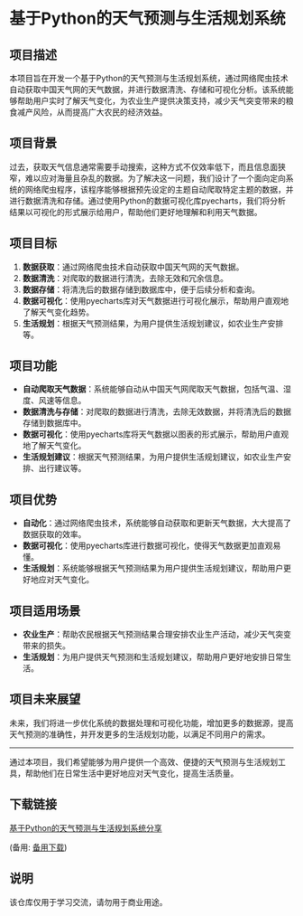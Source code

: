 # 基于Python的天气预测与生活规划系统

## 项目描述

本项目旨在开发一个基于Python的天气预测与生活规划系统，通过网络爬虫技术自动获取中国天气网的天气数据，并进行数据清洗、存储和可视化分析。该系统能够帮助用户实时了解天气变化，为农业生产提供决策支持，减少天气突变带来的粮食减产风险，从而提高广大农民的经济效益。

## 项目背景

过去，获取天气信息通常需要手动搜索，这种方式不仅效率低下，而且信息面狭窄，难以应对海量且杂乱的数据。为了解决这一问题，我们设计了一个面向定向系统的网络爬虫程序，该程序能够根据预先设定的主题自动爬取特定主题的数据，并进行数据清洗和存储。通过使用Python的数据可视化库pyecharts，我们将分析结果以可视化的形式展示给用户，帮助他们更好地理解和利用天气数据。

## 项目目标

1. **数据获取**：通过网络爬虫技术自动获取中国天气网的天气数据。
2. **数据清洗**：对爬取的数据进行清洗，去除无效和冗余信息。
3. **数据存储**：将清洗后的数据存储到数据库中，便于后续分析和查询。
4. **数据可视化**：使用pyecharts库对天气数据进行可视化展示，帮助用户直观地了解天气变化趋势。
5. **生活规划**：根据天气预测结果，为用户提供生活规划建议，如农业生产安排等。

## 项目功能

- **自动爬取天气数据**：系统能够自动从中国天气网爬取天气数据，包括气温、湿度、风速等信息。
- **数据清洗与存储**：对爬取的数据进行清洗，去除无效数据，并将清洗后的数据存储到数据库中。
- **数据可视化**：使用pyecharts库将天气数据以图表的形式展示，帮助用户直观地了解天气变化。
- **生活规划建议**：根据天气预测结果，为用户提供生活规划建议，如农业生产安排、出行建议等。

## 项目优势

- **自动化**：通过网络爬虫技术，系统能够自动获取和更新天气数据，大大提高了数据获取的效率。
- **数据可视化**：使用pyecharts库进行数据可视化，使得天气数据更加直观易懂。
- **生活规划**：系统能够根据天气预测结果为用户提供生活规划建议，帮助用户更好地应对天气变化。

## 项目适用场景

- **农业生产**：帮助农民根据天气预测结果合理安排农业生产活动，减少天气突变带来的损失。
- **生活规划**：为用户提供天气预测和生活规划建议，帮助用户更好地安排日常生活。

## 项目未来展望

未来，我们将进一步优化系统的数据处理和可视化功能，增加更多的数据源，提高天气预测的准确性，并开发更多的生活规划功能，以满足不同用户的需求。

---

通过本项目，我们希望能够为用户提供一个高效、便捷的天气预测与生活规划工具，帮助他们在日常生活中更好地应对天气变化，提高生活质量。

## 下载链接
[基于Python的天气预测与生活规划系统分享](https://pan.quark.cn/s/a3f0ce4cb94c) 

(备用: [备用下载](https://pan.baidu.com/s/1KErQ9TKO2XRuE_IfsoUzZg?pwd=1234))

## 说明

该仓库仅用于学习交流，请勿用于商业用途。
